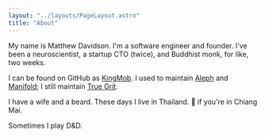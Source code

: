 ```yaml
---
layout: "../layouts/PageLayout.astro"
title: "About"
---
```


My name is Matthew Davidson. I'm a software engineer and founder. I've been a neuroscientist, a startup CTO (twice), and Buddhist monk, for like, two weeks. 

I can be found on GitHub as [KingMob](https://github.com/KingMob/). I used to maintain [Aleph](https://github.com/clj-commons/aleph) and [Manifold](https://github.com/clj-commons/manifold); I still maintain [True Grit](https://github.com/KingMob/TrueGrit).

I have a wife and a beard. These days I live in Thailand. 👋 if you're in Chiang Mai.

Sometimes I play D&D.
